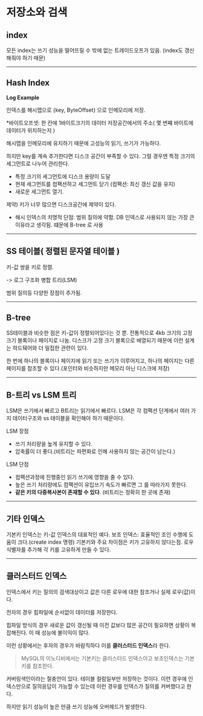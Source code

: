 # 저장소와 검색

## index

모든 index는 쓰기 성능을 떨어뜨릴 수 밖에 없는 트레이드오프가 있음. (index도 갱신해줘야 하기 때문)

---

## Hash Index

**Log Example**

인덱스를 해시맵으로 {key, ByteOffset} 으로 인메모리에 저장.

\*바이트오프셋: 한 칸에 1바이트크기의 데이터 저장공간에서의 주소( 몇 번쨰 바이트에 데이터가 위치하는지 )

해시맵을 인메모리에 유지하기 때문에 고성능의 읽기, 쓰기가 가능하다.

하지만 key를 계속 추가한다면 디스크 공간이 부족할 수 있다.
그럴 경우엔 특정 크기의 세그먼트로 나누어 관리한다.

- 특정 크기의 세그먼트에 디스크 용량이 도달
- 현재 세그먼트를 컴팩션하고 세그먼트 닫기 (컴팩션: 최신 갱신 값을 유지)
- 새로운 세그먼트 열기.

제약) 키가 너무 많으면 디스크공간에 제약이 있다.

- 해시 인덱스의 치명적 단점: 범위 질의에 약함. DB 인덱스로 사용되지 않는 가장 큰 이유라고 생각됨. 떄문에 B-tree 로 사용

---

## SS 테이블( 정렬된 문자열 테이블 )

키-값 쌍을 키로 정렬.

-> 로그 구조화 병합 트리(LSM)

범위 질의등 다양한 장점이 추가됨.

---

## B-tree

SS테이블과 비슷한 점은 키-값이 정렬되어있다는 것 뿐.
전통적으로 4kb 크기의 고정 크기 블록이나 페이지로 나눔. 디스크가 고정 크기 블록으로 배열되기 때문에 이런 설계는 하드뒈어와 더 밀접한 관련이 있다.

한 번에 하나의 블록이나 페이지에 읽기 또는 쓰기가 이루어지고, 하나의 페이지는 다른 페이지를 참조할 수 있다.(포인터와 비슷하지만 메모리 아닌 디스크에 저장)

---

## B-트리 vs LSM 트리

LSM은 쓰기에서 빠르고 B트리는 읽기에서 빠르다.
LSM은 각 컴팩션 단계에서 여러 가지 데이터구조와 ss 테이블을 확인해야 하기 때문이다.

LSM 장점

- 쓰기 처리량을 높게 유지할 수 있다.
- 압축률이 더 좋다.(비트리는 파편화로 인해 사용하지 않는 공간이 남는다.)

LSM 단점

- 컴팩션과정에 진행중인 읽기 쓰기에 영향을 줄 수 있다.
- 높은 쓰기 처리량에도 컴팩션이 유입쓰기 속도가 빠르면 그 를 따라가지 못한다.
- **같은 키의 다중복사본이 존재할 수 있다**. (비트리는 정확히 한 곳에 존재)

---

## 기타 인덱스

기본키 인덱스는 키-값 인덱스의 대표적인 예다.
보조 인덱스: 효율적인 조인 수행에 도움이 크다.(create index 명령)
기본키와 주요 차이점은 키가 고유하지 않다는점. 로우 식별자를 추가해 각 키를 고유하게 만들 수 있다.

---

## 클러스터드 인덱스

인덱스에서 키는 질의의 검색대상이고 값은 다른 로우에 대한 참조거나 실제 로우(값)이다.

전자의 경우 힙파일에 순서없이 데이터를 저장한다.

힙파일 방식의 경우 새로운 값이 갱신될 때 이전 값보다 많은 공간이 필요하면 상황이 복잡해진다.
이 때 성능에 불이익이 많다.

이런 상황에서는 후자의 경우가 바람직하다 이를 **클러스터드 인덱스**라 한다.

> MySQL의 이노디비에서는 기본키는 클러스터드 인덱스이고 보조인덱스는 기본키를 참조한다.

커버링색인이라는 절충안이 있다. 테이블 컬럼일부만 저장하는 것이다.
이런 경우에 인덱스만으로 질의응답이 가능할 수 있는데 이런 경우를 인덱스가 질의를 커버했다고 한다.

하지만 읽기 성능이 높은 만큼 쓰기 성능에 오버헤드가 발생한다.
